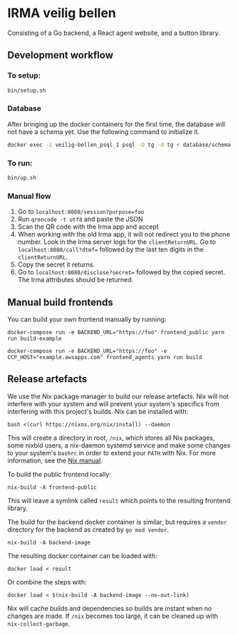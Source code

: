 # IRMA veilig bellen

Consisting of a Go backend, a React agent website, and a button library.

## Development workflow

### To setup:

```bash
bin/setup.sh
```

### Database

After bringing up the docker containers for the first time, the database will
not have a schema yet. Use the following command to initialize it.

```bash
docker exec -i veilig-bellen_psql_1 psql -U tg -d tg < database/schema.sql
```

### To run:

```bash
bin/up.sh
```

### Manual flow

1. Go to `localhost:8080/session?purpose=foo`
2. Run `qrencode -t utf8` and paste the JSON
3. Scan the QR code with the Irma app and accept
4. When working with the old Irma app, it will not redirect you to the phone
   number. Look in the Irma server logs for the `clientReturnURL`. Go to
   `localhost:8080/call?dtmf=` followed by the last ten digits in the
   `clientReturnURL`.
5. Copy the secret it returns.
6. Go to `localhost:8080/disclose?secret=` followed by the copied secret. The
   Irma attributes should be returned.

## Manual build frontends

You can build your own frontend manually by running:

    docker-compose run -e BACKEND_URL="https://foo" frontend_public yarn run build-example

    docker-compose run -e BACKEND_URL="https://foo" -e CCP_HOST="example.awsapps.com" frontend_agents yarn run build

## Release artefacts

We use the Nix package manager to build our release artefacts. Nix will not
interfere with your system and will prevent your system's specifics from
interfering with this project's builds. Nix can be installed with:

    bash <(curl https://nixos.org/nix/install) --daemon

This will create a directory in root, `/nix`, which stores all Nix packages,
some nixbld users, a nix-daemon systemd service and make some changes to your
system's `bashrc` in order to extend your `PATH` with Nix. For more information,
see the [Nix manual](https://nixos.org/nix/manual/).

To build the public frontend locally:

    nix-build -A frontend-public

This will leave a symlink called `result` which points to the resulting frontend
library.

The build for the backend docker container is similar, but requires a `vendor`
directory for the backend as created by `go mod vendor`.

    nix-build -A backend-image

The resulting docker container can be loaded with:

    docker load < result

Or combine the steps with:

    docker load < $(nix-build -A backend-image --no-out-link)

Nix will cache builds and dependencies so builds are instant when no changes are
made. If `/nix` becomes too large, it can be cleaned up with
`nix-collect-garbage`.
